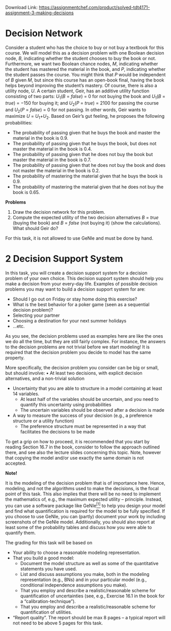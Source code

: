 Download Link: https://assignmentchef.com/product/solved-tdt4171-assignment-3-making-decisions
<br>
<h1>Decision Network</h1>

Consider a student who has the choice to buy or not buy a textbook for this course. We will model this as a decision problem with one Boolean decision node, <em>B</em>, indicating whether the student chooses to buy the book or not. Furthermore, we want two Boolean chance nodes, <em>M</em>, indicating whether the student has mastered the material in the book, and <em>P</em>, indicating whether the student passes the course. You might think that <em>P </em>would be independent of <em>B </em>given <em>M</em>, but since this course has an open-book final, having the book helps beyond improving the student’s mastery. Of course, there is also a utility node, <em>U</em>. A certain student, Geir, has an additive utility function consisting of two parts: <em>U</em><sub>1</sub>(<em>B </em>= <em>false</em>) = 0 for not buying the book and <em>U</em><sub>1</sub>(<em>B </em>= <em>true</em>) = −150 for buying it; and <em>U</em><sub>2</sub>(<em>P </em>= <em>true</em>) = 2100 for passing the course and <em>U</em><sub>2</sub>(<em>P </em>= <em>false</em>) = 0 for not passing. In other words, Geir wants to maximize <em>U </em>= <em>U</em><sub>1</sub>+<em>U</em><sub>2</sub>. Based on Geir’s gut feeling, he proposes the following probabilities:

<ul>

 <li>The probability of passing given that he buys the book and master the material in the book is 0.9.</li>

 <li>The probability of passing given that he buys the book, but does not master the material in the book is 0.4.</li>

 <li>The probability of passing given that he does not buy the book but master the material in the book is 0.7.</li>

 <li>The probability of passing given that he does not buy the book and does not master the material in the book is 0.2.</li>

 <li>The probability of mastering the material given that he buys the book is 0.9.</li>

 <li>The probability of mastering the material given that he does not buy the book is 0.65.</li>

</ul>

<strong>Problems</strong>

<ol>

 <li>Draw the decision network for this problem.</li>

 <li>Compute the expected utility of the two decision alternatives <em>B </em>= <em>true </em>(buying the book) and <em>B </em>= <em>false </em>(not buying it) (show the calculations). What should Geir do?</li>

</ol>

For this task, it is not allowed to use GeNIe and must be done by hand.

<h1>2        Decision Support System</h1>

In this task, you will create a decision support system for a decision problem of your own choice. This decision support system should help you make a decision from your every-day life. Examples of possible decision problems you may want to build a decision support system for are:

<ul>

 <li>Should I go out on Friday or stay home doing this exercise?</li>

 <li>What is the best behavior for a poker game (seen as a sequential decision problem)?</li>

 <li>Selecting your partner</li>

 <li>Choosing a destination for your next summer holidays</li>

 <li>…etc.</li>

</ul>

As you see, the decision problems used as examples here are like the ones we do all the time, but they are still fairly complex. For instance, the answers to the decision problems are not trivial before we start modeling! It is required that the decision problem you decide to model has the same property.

More specifically, the decision problem you consider can be big or small, but should involve: • At least two decisions, with explicit decision alternatives, and a non-trivial solution

<ul>

 <li>Uncertainty that you are able to structure in a model containing at least 14 variables.

  <ul>

   <li>At least half of the variables should be uncertain, and you need to quantify this uncertainty using probabilities</li>

   <li>The uncertain variables should be observed after a decision is made</li>

  </ul></li>

 <li>A way to measure the success of your decision (e.g., a preference structure or a utility function)

  <ul>

   <li>The preference structure must be represented in a way that facilitates the decisions to be made</li>

  </ul></li>

</ul>

To get a grip on how to proceed, it is recommended that you start by reading Section 16.7 in the book, consider to follow the approach outlined there, and see also the lecture slides concerning this topic. Note, however that copying the model and/or use exactly the same domain is not accepted.

<strong>Note!</strong>

It is the modeling of the decision problem that is of importance here. Hence, modeling, and not the algorithms used to make the decisions, is the focal point of this task. This also implies that there will be no need to implement the mathematics of, e.g., the maximum expected utility – principle. Instead, you can use a software package like GeNIe<a href="#_ftn1" name="_ftnref1"><sup>[1]</sup></a> to help you design your model and find what quantification is required for the model to be fully specified. If you choose to use GeNIe, you can (partly) document your work by including screenshots of the GeNIe model. Additionally, you should also report at least some of the probability tables and discuss how you were able to quantify them.

The grading for this task will be based on

<ul>

 <li>Your ability to choose a reasonable modeling representation.</li>

 <li>That you build a good model:

  <ul>

   <li>Document the model structure as well as some of the quantitative statements you have used.</li>

   <li>List and discuss assumptions you make, both in the modeling representation (e.g., BNs) and in your particular model (e.g., conditional independence assumptions you make).</li>

   <li>That you employ and describe a realistic/reasonable scheme for quantification of uncertainties (see, e.g., Exercise 16.1 in the book for a “calibration-technique”).</li>

   <li>That you employ and describe a realistic/reasonable scheme for quantification of utilities.</li>

  </ul></li>

 <li>“Report quality”. The report should be max 8 pages – a typical report will not need to be above 5 pages for this task.</li>

</ul>


